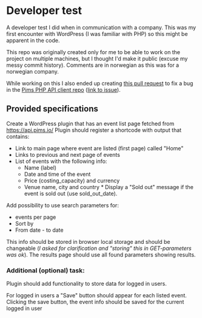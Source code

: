 # Developer test

A developer test I did when in communication with a company. This was my first encounter with WordPress (I was familiar with PHP) so this might be apparent in the code.

This repo was originally created only for me to be able to work on the project on multiple machines, but I thought I'd make it public (excuse my messy commit history). Comments are in norwegian as this was for a norwegian company.

While working on this I also ended up creating [this pull request](https://github.com/pimssas/pims-api-client-php/pull/49) to fix a bug in the [Pims PHP API client repo](https://github.com/pimssas/pims-api-client-php/) ([link to issue](https://github.com/pimssas/pims-api-client-php/issues/48)).

## Provided specifications

Create a WordPress plugin that has an event list page fetched from https://api.pims.io/
Plugin should register a shortcode with output that contains:

-   Link to main page where event are listed (first page) called "Home"
-   Links to previous and next page of events
-   List of events with the following info:
    -   Name (label)
    -   Date and time of the event
    -   Price (costing_capacity) and currency
    -   Venue name, city and country \* Display a "Sold out" message if the event is sold out (use sold_out_date).

Add possibility to use search parameters for:

-   events per page
-   Sort by
-   From date - to date

This info should be stored in browser local storage and should be changeable (_I asked for clarification and "storing" this in GET-parameters was ok_). The results page should use all found parameters showing results.

### Additional (optional) task:

Plugin should add functionality to store data for logged in users.

For logged in users a "Save" button should appear for each listed event. Clicking the save button, the event info should be saved for the current logged in user
